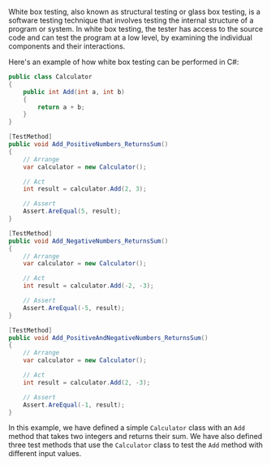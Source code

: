 White box testing, also known as structural testing or glass box testing, is a software testing technique that involves testing the internal structure of a program or system. In white box testing, the tester has access to the source code and can test the program at a low level, by examining the individual components and their interactions.

Here's an example of how white box testing can be performed in C#:

```cs
public class Calculator
{
    public int Add(int a, int b)
    {
        return a + b;
    }
}

[TestMethod]
public void Add_PositiveNumbers_ReturnsSum()
{
    // Arrange
    var calculator = new Calculator();

    // Act
    int result = calculator.Add(2, 3);

    // Assert
    Assert.AreEqual(5, result);
}

[TestMethod]
public void Add_NegativeNumbers_ReturnsSum()
{
    // Arrange
    var calculator = new Calculator();

    // Act
    int result = calculator.Add(-2, -3);

    // Assert
    Assert.AreEqual(-5, result);
}

[TestMethod]
public void Add_PositiveAndNegativeNumbers_ReturnsSum()
{
    // Arrange
    var calculator = new Calculator();

    // Act
    int result = calculator.Add(2, -3);

    // Assert
    Assert.AreEqual(-1, result);
}
```

In this example, we have defined a simple `Calculator` class with an `Add` method that takes two integers and returns their sum. We have also defined three test methods that use the `Calculator` class to test the `Add` method with different input values.